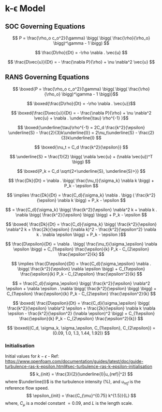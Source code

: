 # k-ϵ Model

  

## SOC Governing Equations

  

$$ P = \frac{\rho_o c_o^2}{\gamma} \bigg( \bigg( \frac{\rho}{\rho_o} \bigg)^\gamma - 1 \bigg) $$

  

$$ \frac{D\rho}{Dt} = -\rho \nabla . \vec{u} $$

  

$$ \frac{D\vec{u}}{Dt} = - \frac{\nabla P}{\rho} + \nu \nabla^2 \vec{u} $$

  
  

## RANS Governing Equations

  

$$ \boxed{P = \frac{\rho_o c_o^2}{\gamma} \bigg( \bigg( \frac{\rho}{\rho_o} \bigg)^\gamma - 1 \bigg)}$$

  

$$ \boxed{\frac{D\rho}{Dt} = -\rho \nabla . \vec{u}}$$

  

$$ \boxed{\frac{D\vec{u}}{Dt} = - \frac{\nabla P}{\rho} + \nu \nabla^2 \vec{u} + \nabla . \underline{\tau} \rho^{-1} }$$

  

$$ \boxed{\underline{\tau}\rho^{-1} = 2C_d \frac{k^2}{\epsilon} \underline{S} - \frac{2}{3}k\underline{I}} = 2\nu_t\underline{S} - \frac{2}{3}k\underline{I} $$

  

$$ \boxed{\nu_t = C_d \frac{k^2}{\epsilon}} $$

  

$$ \underline{S} = \frac{1}{2} \bigg( \nabla \vec{u} + (\nabla \vec{u})^T \bigg) $$

  

$$ \boxed{P_k = C_d \sqrt{2<\underline{S}, \underline{S}>}} $$

  

$$ \frac{Dk}{Dt} = \nabla . \bigg( \frac{\nu_t}{\sigma_k} \nabla k \bigg) + P_k - \epsilon $$

$$ \implies \frac{Dk}{Dt} = \frac{C_d}{\sigma_k} \nabla . \bigg ( \frac{k^2}{\epsilon} \nabla k \bigg) + P_k - \epsilon $$

$$ = \frac{C_d}{\sigma_k} \bigg( \frac{k^2}{\epsilon} \nabla^2 k + \nabla k . \nabla \bigg( \frac{k^2}{\epsilon} \bigg) \bigg) + P_k - \epsilon $$

$$ \boxed{ \frac{Dk}{Dt} = \frac{C_d}{\sigma_k} \bigg( \frac{k^2}{\epsilon} \nabla^2 k + \frac{2k}{\epsilon} (\nabla k)^2 - \frac{k^2}{\epsilon^2} \nabla k . \nabla \epsilon \bigg) + P_k - \epsilon }$$

  

$$ \frac{D\epsilon}{Dt} = \nabla . \bigg( \frac{\nu_t}{\sigma_\epsilon} \nabla \epsilon \bigg) + C_{1\epsilon} \frac{\epsilon}{k} P_k - C_{2\epsilon} \frac{\epsilon^2}{k} $$

$$ \implies \frac{D\epsilon}{Dt} = \frac{C_d}{\sigma_\epsilon} \nabla . \bigg( \frac{k^2}{\epsilon} \nabla \epsilon \bigg) + C_{1\epsilon} \frac{\epsilon}{k} P_k - C_{2\epsilon} \frac{\epsilon^2}{k} $$

$$ = \frac{C_d}{\sigma_\epsilon} \bigg( \frac{k^2}{\epsilon} \nabla^2 \epsilon + \nabla \epsilon . \nabla \bigg( \frac{k^2}{\epsilon} \bigg) \bigg) + C_{1\epsilon} \frac{\epsilon}{k} P_k - C_{2\epsilon} \frac{\epsilon^2}{k} $$

$$ \boxed{ \frac{D\epsilon}{Dt} = \frac{C_d}{\sigma_\epsilon} \bigg( \frac{k^2}{\epsilon} \nabla^2 \epsilon + \frac{2k}{\epsilon} \nabla k \nabla \epsilon - \frac{k^2}{\epsilon^2} (\nabla \epsilon)^2 \bigg) + C_{1\epsilon} \frac{\epsilon}{k} P_k - C_{2\epsilon} \frac{\epsilon^2}{k}} $$

  

$$ \boxed{(C_d, \sigma_k, \sigma_\epsilon, C_{1\epsilon}, C_{2\epsilon}) = (0.09, 1.0, 1.3, 1.44, 1.92)} $$

### Initialisation
Initial values for $k-\epsilon$ 
	- Ref: https://www.openfoam.com/documentation/guides/latest/doc/guide-turbulence-ras-k-epsilon.html#sec-turbulence-ras-k-epsilon-initialisation
$$ k_{init} = \frac{3}{2}(\underline{I}|u_{ref}|^2) $$
where $\underline{I}$ is the turbulence intensity (%), and $u_{ref}$ is the reference flow speed.
$$ \epsilon_{init} = \frac{C_{\mu}^{0.75} k^{1.5}}{L} $$
where, $C_{\mu}$ is a model constant $=0.09$, and $L$ is the length scale. 